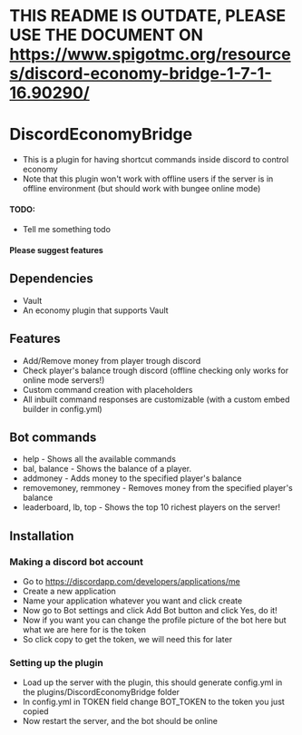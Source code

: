 # THIS README IS OUTDATE, PLEASE USE THE DOCUMENT ON https://www.spigotmc.org/resources/discord-economy-bridge-1-7-1-16.90290/

# DiscordEconomyBridge

 - This is a plugin for having shortcut commands inside discord to control economy
 - Note that this plugin won't work with offline users if the server is in offline environment (but should work with bungee online mode)
#### TODO:
 - Tell me something todo

#### Please suggest features

## Dependencies
 - Vault
 - An economy plugin that supports Vault

## Features
 - Add/Remove money from player trough discord
 - Check player's balance trough discord (offline checking only works for online mode servers!)
 - Custom command creation with placeholders
 - All inbuilt command responses are customizable (with a custom embed builder in config.yml)

## Bot commands
 - help - Shows all the available commands
 - bal, balance <username or uuid> - Shows the balance of a player.
 - addmoney <amount> <username or uuid> - Adds money to the specified player's balance
 - removemoney, remmoney <amount> <username or uuid> - Removes money from the specified player's balance
 - leaderboard, lb, top - Shows the top 10 richest players on the server!

## Installation

### Making a discord bot account
- Go to https://discordapp.com/developers/applications/me
- Create a new application
- Name your application whatever you want and click create
- Now go to Bot settings and click Add Bot button and click Yes, do it!
- Now if you want you can change the profile picture of the bot here but what we are here for is the token
- So click copy to get the token, we will need this for later

### Setting up the plugin
- Load up the server with the plugin, this should generate config.yml in the plugins/DiscordEconomyBridge folder
- In config.yml in TOKEN field change BOT_TOKEN to the token you just copied
- Now restart the server, and the bot should be online